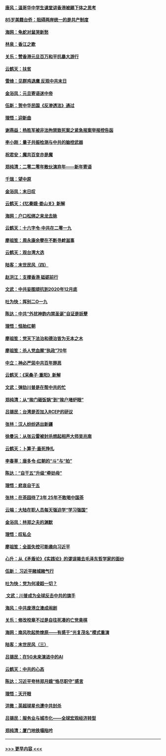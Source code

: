 #### [唐风：温哥华中学生课堂讲香港被踢下体之思考](../pages/nsc993/n11766848.md?t=01041601) 
#### [85岁美籍台侨：阻碍两岸统一的是共产制度](../pages/nsc993/n11765043.md?t=01041601) 
#### [海网：龟蛇对鼠哭新愁](../pages/nsc993/n11764895.md?t=01041601) 
#### [林泉：香江之歌](../pages/nsc993/n11764415.md?t=01041601) 
#### [关乐：赞香港元旦百万和平抗暴大游行](../pages/nsc993/n11764382.md?t=01041601) 
#### [云鹤天：扶贫](../pages/nsc993/n11764245.md?t=01041601) 
#### [雪绮：见群鸡退鹰  反观中共末日](../pages/nsc993/n11762112.md?t=01041601) 
#### [金浴凤：元旦寄语迷中帝](../pages/nsc993/n11761788.md?t=01041601) 
#### [伍新：贺中华民国《反渗透法》通过](../pages/nsc993/n11761994.md?t=01041601) 
#### [理悟：迎新曲](../pages/nsc993/n11761152.md?t=01041601) 
#### [谢燕益：杨胜军被非法拘禁致死案之紧急报案举报控告函](../pages/nsc993/n11756134.md?t=01041601) 
#### [李小刚：量子共振检测与中共的脑控武器](../pages/nsc993/n11754518.md?t=01041601) 
#### [祝君安：魔共百变亦是魔](../pages/nsc993/n11754469.md?t=01041601) 
#### [郑纯清：二零二零年散伙演弃年——新年寄语](../pages/nsc993/n11754195.md?t=01041601) 
#### [千瑞：望中原](../pages/nsc993/n11754159.md?t=01041601) 
#### [金浴凤：末日叹](../pages/nsc993/n11752359.md?t=01041601) 
#### [云鹤天：《忆秦娥‧娄山关》新解](../pages/nsc993/n11752348.md?t=01041601) 
#### [海网：户口松绑之来龙去脉](../pages/nsc993/n11752328.md?t=01041601) 
#### [云鹤天：十六字令‧中共在二零一九](../pages/nsc993/n11752305.md?t=01041601) 
#### [廖祖笙：周永康余孽在不断寻衅滋事](../pages/nsc993/n11751013.md?t=01041601) 
#### [云鹤天：观台湾大选](../pages/nsc993/n11751007.md?t=01041601) 
#### [陆客：末世民风（四）](../pages/nsc993/n11749203.md?t=01041601) 
#### [赵洪江：支撑香港 砥砺前行](../pages/nsc993/n11748482.md?t=01041601) 
#### [文武：中共妄图顽抗到2020年12月底](../pages/nsc993/n11748446.md?t=01041601) 
#### [吐为快：挥别二O一九](../pages/nsc993/n11748411.md?t=01041601) 
#### [陈达：中共“外扰神韵内禁圣诞”自证是妖孽](../pages/nsc993/n11748226.md?t=01041601) 
#### [理悟：怪胎红朝](../pages/nsc993/n11748206.md?t=01041601) 
#### [廖祖笙：党天下法治和德治皆为无本之木](../pages/nsc993/n11748135.md?t=01041601) 
#### [廖祖笙：杀人党血腥“执政”70年](../pages/nsc993/n11745144.md?t=01041601) 
#### [中立：神必严惩中共百年罪恶](../pages/nsc993/n11744970.md?t=01041601) 
#### [云鹤天：《采桑子‧重阳》新解](../pages/nsc993/n11744948.md?t=01041601) 
#### [文武：弹劾川普是在帮中共的忙](../pages/nsc993/n11744758.md?t=01041601) 
#### [郑纯清：从“挨门砸饭锅”到“挨户堵炉眼”](../pages/nsc993/n11744745.md?t=01041601) 
#### [吕锡民：台湾是否加入RCEP的研议](../pages/nsc993/n11744701.md?t=01041601) 
#### [张林：汉人纷纷逃出新疆](../pages/nsc993/n11743530.md?t=01041601) 
#### [徐曼沅：从张云雷被封杀想起相声大师吴兆南](../pages/nsc993/n11741816.md?t=01041601) 
#### [云鹤天：卜算子‧垂死挣扎](../pages/nsc993/n11739956.md?t=01041601) 
#### [李春草：唐多令‧红朝的“斗”与“拍”](../pages/nsc993/n11739830.md?t=01041601) 
#### [陈达：“自干五”升级“牵妨母”](../pages/nsc993/n11739724.md?t=01041601) 
#### [理悟：悲哀自干五](../pages/nsc993/n11739547.md?t=01041601) 
#### [张林：在茶园待了3年 25年不敢喝中国茶](../pages/nsc993/n11739240.md?t=01041601) 
#### [云端：大陆在职人员每天强迫学“学习强国”](../pages/nsc993/n11738735.md?t=01041601) 
#### [金浴凤：林郑之夫的渊默](../pages/nsc993/n11737735.md?t=01041601) 
#### [理悟：叹私企](../pages/nsc993/n11737715.md?t=01041601) 
#### [廖祖笙：全面失控可能袭向习近平](../pages/nsc993/n11737704.md?t=01041601) 
#### [心升：从《矛盾论》《实践论》的谬误揭去毛泽东哲学家的面纱](../pages/nsc993/n11736962.md?t=01041601) 
#### [伍新： 习近平赌城赌气行](../pages/nsc993/n11736929.md?t=01041601) 
#### [吐为快：党为何凌蹈一切？](../pages/nsc993/n11736915.md?t=01041601) 
#### [ 文武：川普成为全球反击中共的旗手](../pages/nsc993/n11736882.md?t=01041601) 
#### [海风：中共废港立澳成闹剧](../pages/nsc993/n11735857.md?t=01041601) 
#### [关乐：修改校章不过是自往死凑的亡党臭棋](../pages/nsc993/n11735097.md?t=01041601) 
#### [海网：南风吹起势燎原——有感于“光复茂名”模式重演](../pages/nsc993/n11732308.md?t=01041601) 
#### [陆客：末世民风（三）](../pages/nsc993/n11732211.md?t=01041601) 
#### [吕锡民：在5G未来演进中的AI](../pages/nsc993/n11730010.md?t=01041601) 
#### [云鹤天：中共的心态](../pages/nsc993/n11729906.md?t=01041601) 
#### [陈达：习近平夸林郑月娥“恪尽职守”感言](../pages/nsc993/n11729881.md?t=01041601) 
#### [理悟：天开眼](../pages/nsc993/n11729699.md?t=01041601) 
#### [洪微：英超球星也遭中共封杀](../pages/nsc993/n11727243.md?t=01041601) 
#### [吕锡民：服务业与城市化——全球宏观经济转型](../pages/nsc993/n11725845.md?t=01041601) 
#### [郑纯清：厦门地铁塌陷吟](../pages/nsc993/n11725813.md?t=01041601) 

----
#### [ >>> 更早内容 <<< ](../indexes/nsc993-earlier.md)
